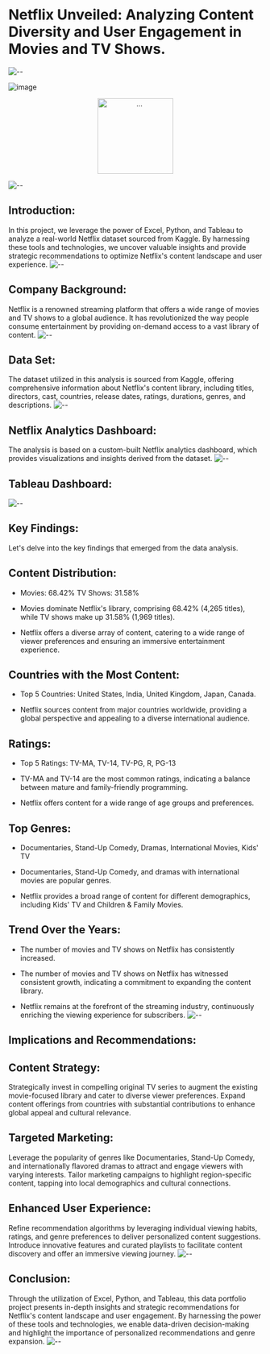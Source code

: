 # Netflix Unveiled: Analyzing Content Diversity and User Engagement in Movies and TV Shows.
![--](https://raw.githubusercontent.com/andreasbm/readme/master/assets/lines/rainbow.png)

![image](https://cdn.arstechnica.net/wp-content/uploads/2022/07/netflix.jpg)
<p align="center"> 
<img src="image/netflix-logo.gif" alt="..." height="150px">
</p>

![--](https://raw.githubusercontent.com/andreasbm/readme/master/assets/lines/rainbow.png)

## Introduction: 
In this project, we leverage the power of Excel, Python, and Tableau to analyze a real-world Netflix dataset sourced from Kaggle. By harnessing these tools and technologies, we uncover valuable insights and provide strategic recommendations to optimize Netflix's content landscape and user experience.
![--](https://raw.githubusercontent.com/andreasbm/readme/master/assets/lines/rainbow.png)

## Company Background: 
Netflix is a renowned streaming platform that offers a wide range of movies and TV shows to a global audience. It has revolutionized the way people consume entertainment by providing on-demand access to a vast library of content. 
![--](https://raw.githubusercontent.com/andreasbm/readme/master/assets/lines/rainbow.png)

## Data Set: 
The dataset utilized in this analysis is sourced from Kaggle, offering comprehensive information about Netflix's content library, including titles, directors, cast, countries, release dates, ratings, durations, genres, and descriptions.
![--](https://raw.githubusercontent.com/andreasbm/readme/master/assets/lines/rainbow.png)

## Netflix Analytics Dashboard: 
The analysis is based on a custom-built Netflix analytics dashboard, which provides visualizations and insights derived from the dataset.
![--](https://raw.githubusercontent.com/andreasbm/readme/master/assets/lines/rainbow.png)

## Tableau Dashboard: 
![--](https://raw.githubusercontent.com/andreasbm/readme/master/assets/lines/rainbow.png)
## Key Findings: 

Let's delve into the key findings that emerged from the data analysis.

## Content Distribution: 

* Movies: 68.42% TV Shows: 31.58% 

*  Movies dominate Netflix's library, comprising 68.42% (4,265 titles), while TV shows make up 31.58% (1,969 titles). 

* Netflix offers a diverse array of content, catering to a wide range of viewer preferences and ensuring an immersive entertainment experience.

## Countries with the Most Content:

* Top  5 Countries: United States, India, United Kingdom, Japan, Canada. 

* Netflix sources content from major countries worldwide, providing a global perspective and appealing to a diverse international audience.

## Ratings: 

* Top 5 Ratings: TV-MA, TV-14, TV-PG, R, PG-13 

* TV-MA and TV-14 are the most common ratings, indicating a balance between mature and family-friendly programming.

* Netflix offers content for a wide range of age groups and preferences.

## Top Genres: 

* Documentaries, Stand-Up Comedy, Dramas, International Movies, Kids' TV 

* Documentaries, Stand-Up Comedy, and dramas with international movies are popular genres.

* Netflix provides a broad range of content for different demographics, including Kids' TV and Children & Family Movies.

 ## Trend Over the Years: 

* The number of movies and TV shows on Netflix has consistently increased. 

* The number of movies and TV shows on Netflix has witnessed consistent growth, indicating a commitment to expanding the content library.

* Netflix remains at the forefront of the streaming industry, continuously enriching the viewing experience for subscribers.
![--](https://raw.githubusercontent.com/andreasbm/readme/master/assets/lines/rainbow.png)

## Implications and Recommendations: 
## Content Strategy: 
Strategically invest in compelling original TV series to augment the existing movie-focused library and cater to diverse viewer preferences. Expand content offerings from countries with substantial contributions to enhance global appeal and cultural relevance. 

## Targeted Marketing: 
Leverage the popularity of genres like Documentaries, Stand-Up Comedy, and internationally flavored dramas to attract and engage viewers with varying interests. Tailor marketing campaigns to highlight region-specific content, tapping into local demographics and cultural connections. 

## Enhanced User Experience: 
Refine recommendation algorithms by leveraging individual viewing habits, ratings, and genre preferences to deliver personalized content suggestions. Introduce innovative features and curated playlists to facilitate content discovery and offer an immersive viewing journey. 
![--](https://raw.githubusercontent.com/andreasbm/readme/master/assets/lines/rainbow.png)

## Conclusion: 
Through the utilization of Excel, Python, and Tableau, this data portfolio project presents in-depth insights and strategic recommendations for Netflix's content landscape and user engagement. By harnessing the power of these tools and technologies, we enable data-driven decision-making and highlight the importance of personalized recommendations and genre expansion.
![--](https://raw.githubusercontent.com/andreasbm/readme/master/assets/lines/rainbow.png)


